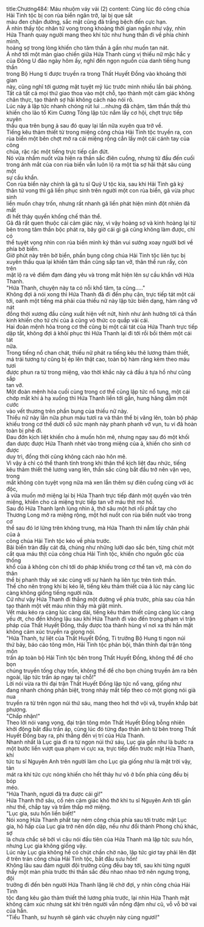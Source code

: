 title:Chương484: Máu nhuộm váy vải (2)
content:
Cùng lúc đó công chúa Hải Tinh tộc bị con rùa biển ngăn trở, lại bị que sắt<br>màu đen chặn đường, sắc mặt cũng đã trắng bệch đến cực hạn.<br>Ả nhìn thấy tộc nhân tử vong trong khoảng thời gian ngắn như vậy, nhìn<br>Hứa Thanh quay người mang theo khí tức như hung thần đi về phía chính mình,<br>hoảng sợ trong lòng khiến cho tâm thần ả gần như muốn tan nát.<br>Ả nhớ tới một màn giao chiến giữa Hứa Thanh cùng vị thiếu nữ mặc hắc y<br>của Đông U đảo ngày hôm ấy, nghĩ đến ngọn nguồn của danh tiếng hung thần<br>trong Bộ Hung ti được truyền ra trong Thất Huyết Đồng vào khoảng thời gian<br>này, cũng nghĩ tới gương mặt tuyệt mỹ lúc trước mình nhiều lần bái phỏng.<br>Tất cả tất cả mọi thứ giao thoa vào một chỗ, tạo thành một cảm giác không<br>chân thực, tạo thành sợ hãi không cách nào nói rõ.<br>Lúc này ả lập tức nhanh chóng rút lui …nhưng đã chậm, tâm thần thất thủ<br>khiến cho lão tổ Kim Cương Tông lập tức nắm lấy cơ hội, chợt trực tiếp xuyên<br>thấu qua trên bụng ả sau đó quay lại lần nữa xuyên qua trở về.<br>Tiếng kêu thảm thiết từ trong miệng công chúa Hải Tinh tộc truyền ra, con<br>rùa biển một bên chợt mở ra cái miệng rộng cắn lấy một cái cánh tay của công<br>chúa, rặc rặc một tiếng trực tiếp cắn đứt.<br>Nó vừa nhắm nuốt vừa hiện ra thần sắc điên cuồng, nhưng từ đầu đến cuối<br>trong ánh mắt của con rùa biển vẫn luôn lộ ra một tia sợ hãi thật sâu cùng một<br>sự cầu khẩn.<br>Con rùa biển này chính là gã tu sĩ Quỷ U tộc kia, sau khi Hải Tinh gã ký<br>thân tử vong thì gã liền phục sinh trên người một con rùa biển, gã vừa phục sinh<br>liền muốn chạy trốn, nhưng rất nhanh gã liền phát hiện mình đột nhiên đã mất<br>đi hết thảy quyền khống chế thân thể.<br>Gã đã rất quen thuộc cái cảm giác này, vì vậy hoảng sợ và kinh hoàng lại từ<br>bên trong tâm thần bộc phát ra, bây giờ cái gì gã cũng không làm được, chỉ có<br>thể tuyệt vọng nhìn con rùa biển mình ký thân vui sướng xoay người bơi về<br>phía bờ biển.<br>Giờ phút này trên bờ biển, phần bụng công chúa Hải Tinh tộc liên tục bị<br>xuyên thấu qua lại khiến tâm thần cũng sắp tan vỡ, thân thể run rẩy, còn trên<br>mặt lộ ra vẻ điềm đạm đáng yêu và trong mắt hiện lên sự cầu khẩn với Hứa<br>Thanh.<br>"Hứa Thanh, chuyện này ta có nỗi khổ tâm, ta cũng....."<br>Không đợi ả nói xong thì Hứa Thanh đã đi đến phụ cận, trực tiếp tát một cái<br>tới, oanh một tiếng má phải của thiếu nữ này lập tức biến dạng, hàm răng vỡ nát<br>đồng thời xương đầu cũng xuất hiện vết nứt, hình như ảnh hưởng tới cả thần<br>kinh khiến cho tứ chi của ả cũng vô thức co quắp vài cái.<br>Hai đoàn mệnh hỏa trong cơ thể cũng bị một cái tát của Hứa Thanh trực tiếp<br>dập tắt, không đợi ả khôi phục thì Hứa Thanh lại đi tới rồi bồi thêm một cái tát<br>nữa.<br>Trong tiếng nổ chan chát, thiếu nữ phát ra tiếng kêu thê lương thảm thiết,<br>má trái tương tự cũng bị ép lên thật cao, toàn bộ hàm răng kèm theo máu tươi<br>được phun ra từ trong miệng, vào thời khắc này cả đầu ả tựa hồ như cũng sắp<br>tan vỡ.<br>Một đoàn mệnh hỏa cuối cùng trong cơ thể cũng lập tức nổ tung, một cái<br>chớp mắt khi ả hạ xuống thì Hứa Thanh liền tới gần, hung hăng dẫm một cước<br>vào vết thương trên phần bụng của thiếu nữ này.<br>Thiếu nữ này lần nữa phun máu tươi ra và thân thể bị văng lên, toàn bộ pháp<br>khiếu trong cơ thể dưới cỗ sức mạnh này phanh phanh vỡ vụn, tu vi đã hoàn<br>toàn bị phế đi.<br>Đau đớn kịch liệt khiến cho ả muốn hôn mê, nhưng ngay sau đó một khối<br>đan dược được Hứa Thanh nhét vào trong miệng của ả, khiến cho sinh cơ được<br>duy trì, đồng thời cũng không cách nào hôn mê.<br>Vì vậy ả chỉ có thể thanh tỉnh trong khi thân thể kịch liệt đau nhức, tiếng<br>kêu thảm thiết thê lương vang lên, thần sắc cũng bắt đầu trở nên vặn vẹo, trong<br>mắt không còn tuyệt vọng nữa mà xen lẫn thêm sự điên cuồng cùng với ác độc,<br>ả vừa muốn mở miệng lại bị Hứa Thanh trực tiếp đánh một quyền vào trên<br>miệng, khiến cho cả miệng trực tiếp tan vỡ máu thịt mơ hồ.<br>Sau đó Hứa Thanh lạnh lùng nhìn ả, thở sâu một hơi rồi phất tay cho<br>Thương Long mở ra miệng rộng, một hơi nuốt con rùa biển nuốt vào trong cơ<br>thể sau đó lơ lửng trên không trung, mà Hứa Thanh thì nắm lấy chân phải của ả<br>công chúa Hải Tinh tộc kéo về phía trước.<br>Bãi biển tràn đầy cát đá, chúng như những lưỡi dao sắc bén, từng chút một<br>cắt qua máu thịt của công chúa Hải Tinh tộc, khiến cho nguồn gốc của thống<br>khổ của ả không còn chỉ tới do pháp khiếu trong cơ thể tan vỡ, mà còn do thân<br>thể bị phanh thây xé xác cùng với sự hành hạ liên tục trên tinh thần.<br>Thế cho nên trong khi bị kéo lê, tiếng kêu thảm thiết của ả lúc này càng lúc<br>càng không giống tiếng người nữa.<br>Cứ như vậy Hứa Thanh đi thẳng một đường về phía trước, phía sau của hắn<br>tạo thành một vết máu nhìn thấy mà giật mình.<br>Vết máu kéo ra càng lúc càng dài, tiếng kêu thảm thiết cũng càng lúc càng<br>yếu ớt, cho đến không lâu sau khi Hứa Thanh đi vào đến trong phạm vi trận<br>pháp của Thất Huyết Đồng, thấy được tòa thành hùng vĩ nơi xa thì hắn mặt<br>không cảm xúc truyền ra giọng nói.<br>"Hứa Thanh, tự liệt của Thất Huyết Đồng, Ti trưởng Bộ Hung ti ngọn núi<br>thứ bảy, báo cáo tông môn, Hải Tinh tộc phản bội, thân thỉnh đại trận tông môn<br>trấn áp toàn bộ Hải Tinh tộc bên trong Thất Huyết Đồng, không thể để cho bọn<br>chúng truyền tống chạy trốn, không thể để cho bọn chúng truyền âm ra bên<br>ngoài, lập tức trấn áp ngay tại chỗ!"<br>Lời nói vừa ra thì đại trận Thất Huyết Đồng lập tức nổ vang, giống như<br>đang nhanh chóng phân biệt, trong nháy mắt tiếp theo có một giọng nói già nua<br>truyền ra từ trên ngọn núi thứ sáu, mang theo hơi thở vội vã, truyền khắp bát<br>phương.<br>"Chấp nhận!"<br>Theo lời nói vang vọng, đại trận tông môn Thất Huyết Đồng bỗng nhiên<br>khởi động bắt đầu trấn áp, cùng lúc đó từng đạo thân ảnh từ bên trong Thất<br>Huyết Đồng bay ra, phi thẳng đến vị trí của Hứa Thanh.<br>Nhanh nhất là Lục gia đi ra từ ngọn núi thứ sáu, Lục gia gần như là bước ra<br>một bước liền vượt qua phạm vi cực xa, trực tiếp đến trước mặt Hứa Thanh, khí<br>tức tu sĩ Nguyên Anh trên người làm cho Lục gia giống như là mặt trời vậy, tản<br>mát ra khí tức cực nóng khiến cho hết thảy hư vô ở bốn phía cũng đều bị bóp<br>méo.<br>"Hứa Thanh, ngươi đã tra được cái gì!"<br>Hứa Thanh thở sâu, cố nén cảm giác khó thở khi tu sĩ Nguyên Anh tới gần<br>như thế, chắp tay và trầm thấp mở miệng.<br>"Lục gia, sưu hồn liền biết!"<br>Nói xong Hứa Thanh phất tay ném công chúa phía sau tới trước mặt Lục<br>gia, hô hấp của Lục gia trở nên dồn dập, nếu như đổi thành Phong chủ khác, sợ<br>là chưa chắc sẽ bởi vì câu nói đầu tiên của Hứa Thanh mà lập tức sưu hồn,<br>nhưng Lục gia không giống vậy.<br>Lúc này Lục gia không hề có chút chần chờ nào, lập tức giơ tay phải lên đặt<br>ở trên trán công chúa Hải Tinh tộc, bắt đầu sưu hồn!<br>Không lâu sau đám người đội trưởng cũng đều bay tới, sau khi từng người<br>thấy một màn phía trước thì thần sắc đều nhao nhao trở nên ngưng trọng, đội<br>trưởng đi đến bên người Hứa Thanh lặng lẽ chờ đợi, y nhìn công chúa Hải Tinh<br>tộc đang kêu gào thảm thiết thê lương phía trước, lại nhìn Hứa Thanh mặt<br>không cảm xúc nhưng sát khí trên người vẫn nồng đậm như cũ, vỗ vỗ bờ vai<br>của hắn.<br>"Tiểu Thanh, sư huynh sẽ gánh vác chuyện này cùng ngươi!"